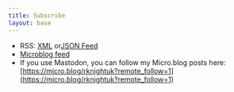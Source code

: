```yaml
---
title: Subscribe
layout: base
---
```


- RSS: [XML](/feed.xml) or[JSON Feed](/feed.json)
- [Microblog feed](https://toot.rknight.me/feed.json)
- If you use Mastodon, you can follow my Micro.blog posts here: [https://micro.blog/rknightuk?remote_follow=1](https://micro.blog/rknightuk?remote_follow=1)